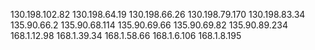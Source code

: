 130.198.102.82
130.198.64.19
130.198.66.26
130.198.79.170
130.198.83.34
135.90.66.2
135.90.68.114
135.90.69.66
135.90.69.82
135.90.89.234
168.1.12.98
168.1.39.34
168.1.58.66
168.1.6.106
168.1.8.195
